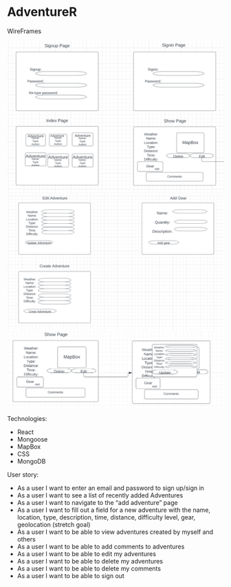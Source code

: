 # AdventureR

WireFrames

![alt text](/Screen%20Shot%202022-04-01%20at%2013.07.49.png)
![alt text](/Screen%20Shot%202022-04-01%20at%2013.08.36.png)
![alt tex](/Screen%20Shot%202022-04-01%20at%2013.17.41.png)

Technologies:
- React
- Mongoose
- MapBox
- CSS
- MongoDB



User story:
- As a user I want to enter an email and password to sign up/sign in
- As a user I want to see a list of recently added Adventures
- As a user I want to navigate to the “add adventure” page
- As a user I want to fill out a field for a new adventure with the name, location, type, description, time, distance, difficulty level, gear, geolocation (stretch goal)
- As a user I want to be able to view adventures created by myself and others
- As a user I want to be able to add comments to adventures
- As a user I want to be able to edit my adventures
- As a user I want to be able to delete my adventures
- As a user I want to be able to delete my comments
- As a user I want to be able to sign out